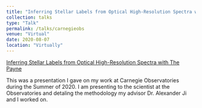 ```yaml
---
title: "Inferring Stellar Labels from Optical High-Resolution Spectra with The Payne"
collection: talks
type: "Talk"
permalink: /talks/carnegieobs
venue: "Virtual"
date: 2020-08-07
location: "Virtually"
---
```

[Inferring Stellar Labels from Optical High-Resolution Spectra with The Payne](https://www.youtube.com/watch?v=4k2irw01ycQ)

This was a presentation I gave on my work at Carnegie Observatories during the Summer of 2020. I am presenting to the scientist at the Observatories and detaling the methodology my advisor Dr. Alexander Ji and I worked on.
